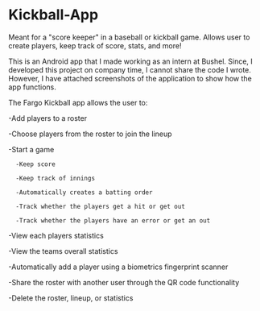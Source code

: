 # Kickball-App
Meant for a "score keeper" in a baseball or kickball game. Allows user to create players, keep track of score, stats, and more!

This is an Android app that I made working as an intern at Bushel. Since, I developed this project on company time, I cannot share the code I wrote. 
However, I have attached screenshots of the application to show how the app functions.

The Fargo Kickball app allows the user to:

  -Add players to a roster
  
  -Choose players from the roster to join the lineup
  
  -Start a game
  
      -Keep score
      
      -Keep track of innings
      
      -Automatically creates a batting order
      
      -Track whether the players get a hit or get out
      
      -Track whether the players have an error or get an out
      
  -View each players statistics
  
  -View the teams overall statistics
  
  -Automatically add a player using a biometrics fingerprint scanner
  
  -Share the roster with another user through the QR code functionality
  
  -Delete the roster, lineup, or statistics
  
  
